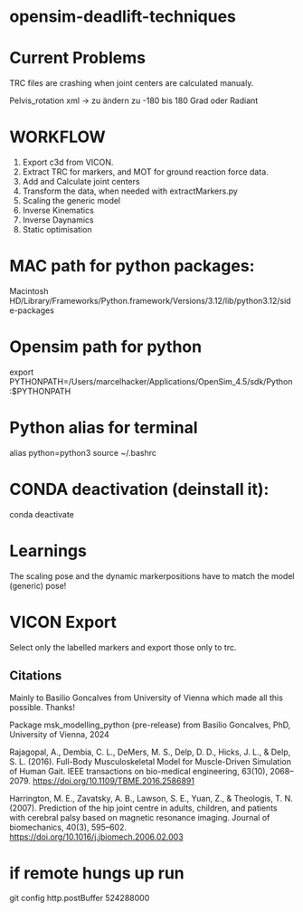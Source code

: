 # opensim-deadlift-techniques

# Current Problems

TRC files are crashing when joint centers are calculated manualy.

Pelvis_rotation xml -> zu ändern zu -180 bis 180 Grad oder Radiant

# WORKFLOW

1. Export c3d from VICON.
2. Extract TRC for markers, and MOT for ground reaction force data.
3. Add and Calculate joint centers
4. Transform the data, when needed with extractMarkers.py
5. Scaling the generic model
6. Inverse Kinematics
7. Inverse Daynamics
8. Static optimisation

# MAC path for python packages:

Macintosh HD/Library/Frameworks/Python.framework/Versions/3.12/lib/python3.12/side-packages

# Opensim path for python

export PYTHONPATH=/Users/marcelhacker/Applications/OpenSim_4.5/sdk/Python:$PYTHONPATH

# Python alias for terminal

alias python=python3
source ~/.bashrc

# CONDA deactivation (deinstall it):

conda deactivate

# Learnings

The scaling pose and the dynamic markerpositions have to match the model (generic) pose!

# VICON Export

Select only the labelled markers and export those only to trc.

## Citations

Mainly to Basilio Goncalves from University of Vienna which made all this possible. Thanks!

Package msk_modelling_python (pre-release) from Basilio Goncalves, PhD, University of Vienna, 2024

Rajagopal, A., Dembia, C. L., DeMers, M. S., Delp, D. D., Hicks, J. L., & Delp, S. L. (2016). Full-Body Musculoskeletal Model for Muscle-Driven Simulation of Human Gait. IEEE transactions on bio-medical engineering, 63(10), 2068–2079. https://doi.org/10.1109/TBME.2016.2586891

Harrington, M. E., Zavatsky, A. B., Lawson, S. E., Yuan, Z., & Theologis, T. N. (2007). Prediction of the hip joint centre in adults, children, and patients with cerebral palsy based on magnetic resonance imaging. Journal of biomechanics, 40(3), 595–602. https://doi.org/10.1016/j.jbiomech.2006.02.003

# if remote hungs up run

git config http.postBuffer 524288000
